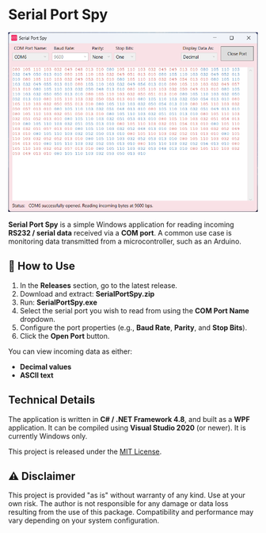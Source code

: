 # Serial Port Spy

![Screenshot](serial-port-spy.png)

**Serial Port Spy** is a simple Windows application for reading incoming **RS232 / serial data** received via a **COM port**. A common use case is monitoring data transmitted from a microcontroller, such as an Arduino.


## 🔧 How to Use

1. In the **Releases** section, go to the latest release.
2. Download and extract: **SerialPortSpy.zip**
3. Run: **SerialPortSpy.exe**
4. Select the serial port you wish to read from using the **COM Port Name** dropdown.  
5. Configure the port properties (e.g., **Baud Rate**, **Parity**, and **Stop Bits**).  
6. Click the **Open Port** button.

You can view incoming data as either:
- **Decimal values**
- **ASCII text**


## Technical Details

The application is written in **C# / .NET Framework 4.8**, and built as a **WPF** application. It can be compiled using **Visual Studio 2020** (or newer). It is currently Windows only.

This project is released under the [MIT License](LICENSE).


## ⚠️ Disclaimer

This project is provided "as is" without warranty of any kind. Use at your own risk. The author is not responsible for any damage or data loss resulting from the use of this package. Compatibility and performance may vary depending on your system configuration.
